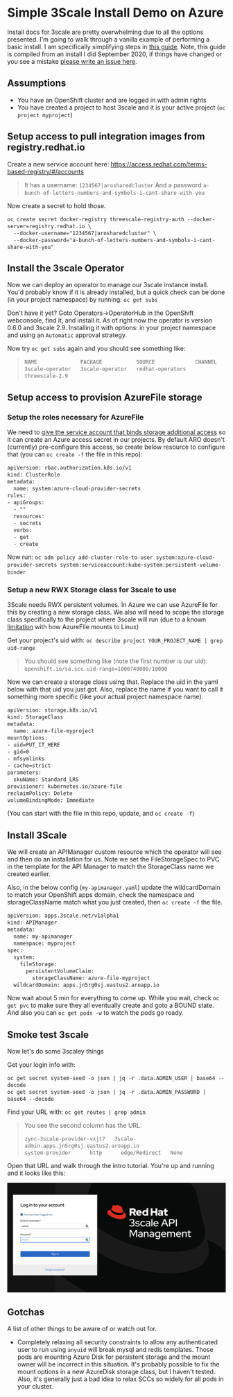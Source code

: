 # Simple 3Scale Install Demo on Azure
Install docs for 3scale are pretty overwhelming due to all the options presented. I'm going to walk through a vanilla example of performing a basic install. 
I am specifically simplifying steps in [this guide][1]. Note, this guide is compiled from an install I did September 2020, if things have changed or you see a mistake [please write an issue here](https://github.com/dudash/openshift-simplified-3scale-aro-install/issues/new).

## Assumptions 
* You have an OpenShift cluster and are logged in with admin rights
* You have created a project to host 3scale and it is your active project (`oc project myproject`)
    
## Setup access to pull integration images from registry.redhat.io
Create a new service account here:
https://access.redhat.com/terms-based-registry/#/accounts

> It has a username: `1234567|arosharedcluster`
> And a password `a-bunch-of-letters-numbers-and-symbols-i-cant-share-with-you`

Now create a secret to hold those.

```
oc create secret docker-registry threescale-registry-auth --docker-server=registry.redhat.io \
  --docker-username="1234567|arosharedcluster" \
  --docker-password="a-bunch-of-letters-numbers-and-symbols-i-cant-share-with-you"
```

## Install the 3scale Operator
Now we can deploy an operator to manage our 3scale instance install. You'd probably know if it is already installed, but a quick check can be done (in your project namespace) by running:
`oc get subs`

Don't have it yet? Goto Operators->OperatorHub in the OpenShift webconsole, find it, and install it. As of right now the operator is version 0.6.0 and 3scale 2.9. Installing it with options: in your project namespace and using an `Automatic` approval strategy.

Now try `oc get subs` again and you should see something like:
> ```
> NAME              PACKAGE           SOURCE             CHANNEL
> 3scale-operator   3scale-operator   redhat-operators   threescale-2.9
> ```

## Setup access to provision AzureFile storage

### Setup the roles necessary for AzureFile
We need to [give the service account that binds storage additional access][2] so it can create an Azure access secret in our projects. By default ARO doesn't (currently) pre-configure this access, so create below resource to configure that (you can `oc create -f` the file in this repo):

```
apiVersion: rbac.authorization.k8s.io/v1
kind: ClusterRole
metadata:
  name: system:azure-cloud-provider-secrets
rules:
- apiGroups:
  - ""
  resources:
  - secrets
  verbs:
  - get
  - create
  ```

Now run:
`oc adm policy add-cluster-role-to-user system:azure-cloud-provider-secrets system:serviceaccount:kube-system:persistent-volume-binder`


### Setup a new RWX Storage class for 3scale to use
3Scale needs RWX persistent volumes. In Azure we can use AzureFile for this by creating a new storage class. We also will need to scope the storage class specifically to the project where 3scale will run (due to a known [limitation][3] with how AzureFile mounts to Linux)

Get your project's uid with:
`oc describe project YOUR_PROJECT_NAME | grep uid-range`

> You should see something like (note the first number is our uid):
> `openshift.io/sa.scc.uid-range=1000740000/10000`

Now we can create a storage class using that. Replace the uid in the yaml below with that uid you just got. Also, replace the name if you want to call it something more specific (like your actual project namespace name).
```
apiVersion: storage.k8s.io/v1
kind: StorageClass
metadata: 
  name: azure-file-myproject
mountOptions: 
- uid=PUT_IT_HERE
- gid=0
- mfsymlinks
- cache=strict
parameters: 
  skuName: Standard_LRS
provisioner: kubernetes.io/azure-file
reclaimPolicy: Delete
volumeBindingMode: Immediate
```

(You can start with the file in this repo, update, and `oc create -f`)


## Install 3Scale
We will create an APIManager custom resource which the operator will see and then do an installation for us. Note we set the FileStorageSpec to PVC in the template for the API Manager to match the StorageClass name we created earlier.

Also, in the below config (`my-apimanager.yaml`) update the wildcardDomain to match your OpenShift apps domain, check the namespace and storageClassName match what you just created, then `oc create -f` the file.

```
apiVersion: apps.3scale.net/v1alpha1
kind: APIManager
metadata:
  name: my-apimanager
  namespace: myproject
spec:
  system:
    fileStorage:
      persistentVolumeClaim:
        storageClassName: azure-file-myproject
  wildcardDomain: apps.jn5rg0sj.eastus2.aroapp.io
```

Now wait about 5 min for everything to come up. While you wait, check `oc get pvc` to make sure they all eventually create and goto a BOUND state. And also you can `oc get pods -w` to watch the pods go ready.

## Smoke test 3scale
Now let's do some 3scaley things

Get your login info with:
```
oc get secret system-seed -o json | jq -r .data.ADMIN_USER | base64 --decode
oc get secret system-seed -o json | jq -r .data.ADMIN_PASSWORD | base64 --decode
```

Find your URL with:
`oc get routes | grep admin`

> You see the second column has the URL:
> ```
> zync-3scale-provider-vxjt7   3scale-admin.apps.jn5rg0sj.eastus2.aroapp.io                           system-provider      http      edge/Redirect   None
> ```

Open that URL and walk through the intro tutorial. You're up and running and it looks like this:

<img src="./3scale29login.png" alt="lifeline" width="800">

## Gotchas
A list of other things to be aware of or watch out for.
* Completely relaxing all security constraints to allow any authenticated user to run using `anyuid` will break mysql and redis templates. Those pods are mounting Azure Disk for persistent storage and the mount owner will be incorrect in this situation. It's probably possible to fix the mount options in a new AzureDisk storage class, but I haven't tested. Also, it's generally just a bad idea to relax SCCs so widely for all pods in your cluster.

[1]: https://access.redhat.com/documentation/en-us/red_hat_3scale_api_management/2.9/html/installing_3scale/install-threescale-on-openshift-guide#deploying-threescale-using-the-operator
[2]: https://docs.openshift.com/container-platform/4.3/storage/dynamic-provisioning.html#azure-file-definition_dynamic-provisioning
[3]: https://github.com/MicrosoftDocs/azure-docs/issues/17765